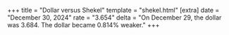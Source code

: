 +++
title = "Dollar versus Shekel"
template = "shekel.html"
[extra]
date = "December 30, 2024"
rate = "3.654"
delta = "On December 29, the dollar was 3.684. The dollar became 0.814% weaker."
+++
